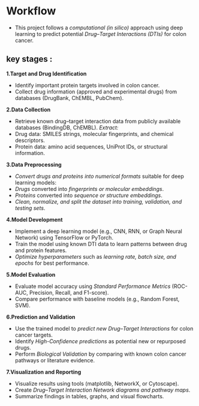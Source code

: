# Workflow
  - This project follows a *computational (in silico)* approach using deep learning to predict potential *Drug–Target Interactions (DTIs)* for colon cancer. 
 ## key stages :

**1.Target and Drug Identification**
  - Identify important protein targets involved in colon cancer.
  - Collect drug information (approved and experimental drugs) from databases (DrugBank, ChEMBL, PubChem).

**2.Data Collection**
  - Retrieve known drug–target interaction data from publicly available databases (BindingDB, ChEMBL).
*Extract:*
  - Drug data: SMILES strings, molecular fingerprints, and chemical descriptors.
  - Protein data: amino acid sequences, UniProt IDs, or structural information.

**3.Data Preprocessing**
  - *Convert drugs and proteins into numerical formats* suitable for deep learning models:
  - *Drugs* converted into *fingerprints or molecular embeddings*.
  - *Proteins* converted into *sequence or structure embeddings*.
  - *Clean, normalize, and split the dataset into training, validation, and testing sets*.

**4.Model Development**
  - Implement a deep learning model (e.g., CNN, RNN, or Graph Neural Network) using TensorFlow or PyTorch.
  - Train the model using known DTI data to learn patterns between drug and protein features.
  - *Optimize hyperparameters* such as *learning rate, batch size, and epochs* for best performance.

**5.Model Evaluation**
  - Evaluate model accuracy using *Standard Performance Metrics* (ROC-AUC, Precision, Recall, and F1-score).
  - Compare performance with baseline models (e.g., Random Forest, SVM).
    
**6.Prediction and Validation**
  - Use the trained model to *predict new Drug–Target Interactions* for colon cancer targets.
  - Identify *High-Confidence predictions* as potential new or repurposed drugs.
  - Perform *Biological Validation* by comparing with known colon cancer pathways or literature evidence.

**7.Visualization and Reporting**
  - Visualize results using tools (matplotlib, NetworkX, or Cytoscape).
  - Create *Drug–Target Interaction Network diagrams and pathway maps*.
  - Summarize findings in tables, graphs, and visual flowcharts.




